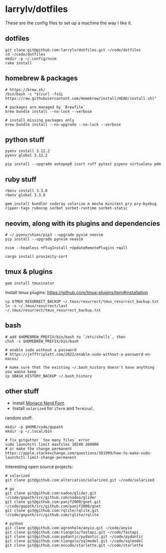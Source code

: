 # larrylv/dotfiles

These are the config files to set up a machine the way I like it.

## dotfiles

```
git clone git@github.com:larrylv/dotfiles.git ~/code/dotfiles
cd ~/code/dotfiles
mkdir -p ~/.config/nvim
rake install
```

## homebrew & packages

```
# https://brew.sh/
/bin/bash -c "$(curl -fsSL https://raw.githubusercontent.com/Homebrew/install/HEAD/install.sh)"

# packages are managed by `Brewfile`
brew bundle install --no-lock --verbose

# install missing packages only
brew bundle install --no-upgrade --no-lock --verbose
```

## python stuff

```
pyenv install 3.12.2
pyenv global 3.12.2

pip install --upgrade autopep8 isort ruff pytest pipenv virtualenv pdm
```

## ruby stuff

```
rbenv install 3.3.0
rbenv global 3.3.0

gem install bundler coderay colorize m mocha minitest pry pry-byebug ripper-tags rubocop sorbet sorbet-runtime sorbet-static
```

## neovim, along with its plugins and dependencies

```
# ~/.pyenv/shims/pip3 --upgrade pyvim neovim
pip install --upgrade pynvim neovim

nvim --headless +PlugInstall +UpdateRemotePlugins +qall

cargo install proximity-sort
```

## tmux & plugins

```
gem install tmuxinator
```

Install tmux plugins: https://github.com/tmux-plugins/tpm#installation

```
cp $TMUX_RESURRECT_BACKUP ~/.tmux/resurrect/tmux_resurrect_backup.txt
ln -s ~/.tmux/resurrect/last ~/.tmux/resurrect/tmux_resurrect_backup.txt
```

## bash

```
# add $HOMEBREW_PREFIX/bin/bash to `/etc/shells`, then
chsh -s $HOMEBREW_PREFIX/bin/bash

# enable sudo without a password
# https://jefftriplett.com/2022/enable-sudo-without-a-password-on-macos/

# make sure that the existing ~/.bash_history doesn't have anything you wanna keep
cp $BASH_HISTORY_BACKUP ~/.bash_history
```

## other stuff

* Install [Monaco Nerd Font](https://github.com/larrylv/monaco-nerd-font/blob/main/Monaco%20Nerd%20Font%20Complete.otf).
* Install `solarized` for `iTerm` and `Terminal`.

random stuff:
```
mkdir -p $HOME/code/gopath
mkdir -p ~/.local/bin

# fix gitgutter `too many files` error
sudo launchctl limit maxfiles 10240 200000
# or make the change permanent
https://apple.stackexchange.com/questions/381999/how-to-make-sudo-launchctl-limit-change-permanent
```

Interesting open source projects:
```
# solarized
git clone git@github.com:altercation/solarized.git ~/code/solarized

# go
git clone git@github.com:nadoo/glider.git ~/code/gopath/src/github.com/nadoo/glider
git clone git@github.com:panjf2000/gnet.git ~/code/gopath/src/github.com/panjf2000/gnet
git clone git@github.com:rqlite/rqlite.git ~/code/gopath/src/github.com/rqlite/rqlite

# python
git clone git@github.com:agronholm/anyio.git ~/code/anyio
git clone git@github.com:tiangolo/fastapi.git ~/code/fastapi
git clone git@github.com:pydantic/pydantic.git ~/code/pydantic
git clone git@github.com:tiangolo/sqlmodel.git ~/code/sqlmodel
git clone git@github.com:encode/starlette.git ~/code/starlette
```
